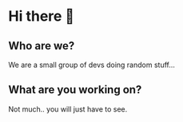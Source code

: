 # Hi there 👋

## Who are we?

We are a small group of devs doing random stuff...

## What are you working on?

Not much.. you will just have to see.
